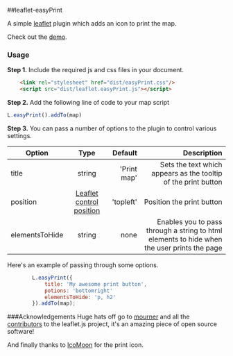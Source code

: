 ##leaflet-easyPrint

A simple [leaflet](http://www.leafletjs.com) plugin which adds an icon to print the map.

Check out the [demo](http://rowanwins.github.com/leaflet-easyPrint/).

### Usage
**Step 1.** Include the required js and css files in your document. 

```html
   	<link rel="stylesheet" href="dist/easyPrint.css"/>
   	<script src="dist/leaflet.easyPrint.js"></script>
```

**Step 2.** Add the following line of code to your map script

``` js
L.easyPrint().addTo(map)
```

**Step 3.**
You can pass a number of options to the plugin to control various settings.

| Option        | Type         | Default      | Description |
| ------------- |:------------:| ------------:| -----------:|
| title | string | 'Print map' | Sets the text which appears as the tooltip of the print button |
| position | [Leaflet control position](http://leafletjs.com/reference.html#control-positions) | 'topleft' | Position the print button |
| elementsToHide | string | none | Enables you to pass through a string to html elements to hide when the user prints the page |

Here's an example of passing through some options.
``` js
		L.easyPrint({
        	title: 'My awesome print button',
        	potions: 'bottomright'
        	elementsToHide: 'p, h2'
		}).addTo(map);
```

###Acknowledgements
Huge hats off go to [mourner](https://github.com/mourner) and all the [contributors](https://github.com/Leaflet/Leaflet/graphs/contributors) to the leaflet.js project, it's an amazing piece of open source software!

And finally thanks to [IcoMoon](http://icomoon.io/) for the print icon.